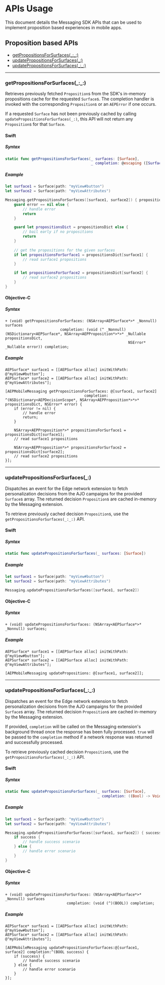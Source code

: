 # APIs Usage

This document details the Messaging SDK APIs that can be used to implement proposition based experiences in mobile apps.

## Proposition based APIs

- [getPropositionsForSurfaces(\_:\_:)](#getpropositionsforsurfaces__)
- [updatePropositionsForSurfaces(\_:)](#updatepropositionsforsurfaces_)
- [updatePropositionsForSurfaces(\_:\_:)](#updatepropositionsforsurfaces__)

---

### getPropositionsForSurfaces(\_:\_:)

Retrieves previously fetched `Proposition`s from the SDK's in-memory propositions cache for the requested `Surface`s. The completion handler is invoked with the corresponding `Proposition`s or an `AEPError` if one occurs. 

If a requested `Surface` has not been previously cached by calling `updatePropositionsForSurfaces(_:)`, this API will not return any `Proposition`s for that `Surface`.

#### Swift

##### Syntax

```swift
static func getPropositionsForSurfaces(_ surfaces: [Surface], 
                                       _ completion: @escaping ([Surface: [Proposition]]?, Error?) -> Void)
```

##### Example

```swift
let surface1 = Surface(path: "myView#button")
let surface2 = Surface(path: "myViewAttributes")

Messaging.getPropositionsForSurfaces([surface1, surface2]) { propositionsDict, error in
    guard error == nil else {
        // handle error
        return
    }

    guard let propositionsDict = propositionsDict else {
        // bail early if no propositions
        return
    }
    
    // get the propositions for the given surfaces
    if let propositionsForSurface1 = propositionsDict[surface1] {
        // read surface1 propositions
    }

    if let propositionsForSurface2 = propositionsDict[surface2] {
        // read surface2 propositions
    }
}
```

#### Objective-C

##### Syntax

```objc
+ (void) getPropositionsForSurfaces: (NSArray<AEPSurface*>* _Nonnull) surfaces 
                         completion: (void (^ _Nonnull)(NSDictionary<AEPSurface*, NSArray<AEPProposition*>*>* _Nullable propositionsDict, 
                                                        NSError* _Nullable error)) completion;
```

##### Example

```objc
AEPSurface* surface1 = [[AEPSurface alloc] initWithPath: @"myView#button"];
AEPSurface* surface2 = [[AEPSurface alloc] initWithPath: @"myViewAttributes"];

[AEPMobileMessaging getPropositionsForSurfaces: @[surface1, surface2] 
                                    completion: ^(NSDictionary<AEPDecisionScope*, NSArray<AEPProposition*>*>* propositionsDict, NSError* error) {
    if (error != nil) {
        // handle error
        return;
    }

    NSArray<AEPProposition*>* propositionsForSurface1 = propositionsDict[surface1];
    // read surface1 propositions

    NSArray<AEPProposition*>* propositionsForSurface2 = propositionsDict[surface2];
    // read surface2 propositions
}];
```

---

### updatePropositionsForSurfaces(_:)

Dispatches an event for the Edge network extension to fetch personalization decisions from the AJO campaigns for the provided `Surface`s array. The returned decision `Proposition`s are cached in-memory by the Messaging extension.

To retrieve previously cached decision `Proposition`s, use the `getPropositionsForSurfaces(_:_:)` API.

#### Swift

##### Syntax
```swift
static func updatePropositionsForSurfaces(_ surfaces: [Surface])
```

##### Example
```swift
let surface1 = Surface(path: "myView#button")
let surface2 = Surface(path: "myViewAttributes")

Messaging.updatePropositionsForSurfaces([surface1, surface2])
```

#### Objective-C

##### Syntax
```objc
+ (void) updatePropositionsForSurfaces: (NSArray<AEPSurface*>* _Nonnull) surfaces;
```

##### Example
```objc
AEPSurface* surface1 = [[AEPSurface alloc] initWithPath: @"myView#button"];
AEPSurface* surface2 = [[AEPSurface alloc] initWithPath: @"myViewAttributes"];

[AEPMobileMessaging updatePropositions: @[surface1, surface2]]; 
```

---

### updatePropositionsForSurfaces(\_:\_:)

Dispatches an event for the Edge network extension to fetch personalization decisions from the AJO campaigns for the provided `Surface`s array. The returned decision `Proposition`s are cached in-memory by the Messaging extension.

If provided, `completion` will be called on the Messaging extension's background thread once the response has been fully processed. `true` will be passed to the `completion` method if a network response was returned and successfully processed.

To retrieve previously cached decision `Proposition`s, use the `getPropositionsForSurfaces(_:_:)` API.

#### Swift

##### Syntax
```swift
static func updatePropositionsForSurfaces(_ surfaces: [Surface], 
                                          _ completion: ((Bool) -> Void)? = nil)
```

##### Example
```swift
let surface1 = Surface(path: "myView#button")
let surface2 = Surface(path: "myViewAttributes")

Messaging.updatePropositionsForSurfaces([surface1, surface2]) { success in
    if success {
        // handle success scenario
    } else {
        // handle error scenario
    }
}
```

#### Objective-C

##### Syntax
```objc
+ (void) updatePropositionsForSurfaces: (NSArray<AEPSurface*>* _Nonnull) surfaces
                            completion: (void (^)(BOOL)) completion;
```

##### Example
```objc
AEPSurface* surface1 = [[AEPSurface alloc] initWithPath: @"myView#button"];
AEPSurface* surface2 = [[AEPSurface alloc] initWithPath: @"myViewAttributes"];

[AEPMobileMessaging updatePropositionsForSurfaces:@[surface1, surface2] completion:^(BOOL success) {
    if (success) {
        // handle success scenario
    } else {
        // handle error scenario
    }
}];
```